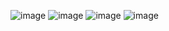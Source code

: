 ![image](https://user-images.githubusercontent.com/53964007/122661230-92584700-d1a5-11eb-9bfb-4186a1f27686.png)
![image](https://user-images.githubusercontent.com/53964007/122661239-b2880600-d1a5-11eb-96e8-989bfaca0f12.png)
![image](https://user-images.githubusercontent.com/53964007/122661257-ef53fd00-d1a5-11eb-9c28-8c566b179335.png)
![image](https://user-images.githubusercontent.com/53964007/122661268-ff6bdc80-d1a5-11eb-8157-ad7460f92c77.png)
